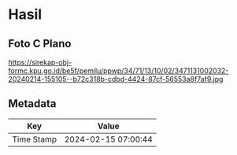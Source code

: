 # Hasil

## Foto C Plano

https://sirekap-obj-formc.kpu.go.id/be5f/pemilu/ppwp/34/71/13/10/02/3471131002032-20240214-155105--b72c318b-cdbd-4424-87cf-56553a8f7af9.jpg


## Metadata

| Key        | Value               |
| ---------- | ------------------- |
| Time Stamp | 2024-02-15 07:00:44 |



